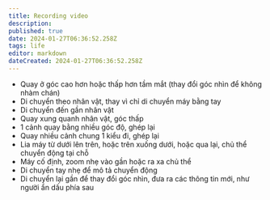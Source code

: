```yaml
---
title: Recording video 
description: 
published: true
date: 2024-01-27T06:36:52.258Z
tags: life
editor: markdown
dateCreated: 2024-01-27T06:36:52.258Z
---
```


  

- Quay ở góc cao hơn hoặc thấp hơn tầm mắt (thay đổi góc nhìn để không nhàm chán)
- Di chuyển theo nhân vật, thay vì chỉ di chuyển máy bằng tay
- Di chuyển đến gần nhân vật
- Quay xung quanh nhân vật, góc thấp
- 1 cảnh quay bằng nhiều góc độ, ghép lại
- Quay nhiều cảnh chung 1 kiểu đi, ghép lại
- Lia máy từ dưới lên trên, hoặc trên xuống dưới, hoặc qua lại, chủ thể chuyển động tại chỗ
- Máy cố định, zoom nhẹ vào gần hoặc ra xa chủ thể
- Di chuyển tay nhẹ để mô tả chuyển động
- Di chuyển lại gần để thay đổi góc nhìn, đưa ra các thông tin mới, như người ẩn dấu phía sau
